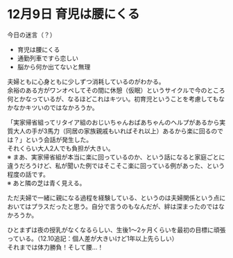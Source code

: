 # 12月9日 育児は腰にくる

今日の迷言（？）

- 育児は腰にくる
- 通勤列車ですら恋しい
- 脳から何か出てないと無理

夫婦ともに心身ともに少しずつ消耗しているのがわかる。  
余裕のある方がワンオペしてその間に休憩（仮眠）というサイクルで今のところ何とかなっているが、なるほどこれはキツい。初育児ということを考慮してもなかなかキツいのではなかろうか。

「実家帰省組ってリタイア組のおじいちゃんおばあちゃんのヘルプがあるから実質大人の手が3馬力（同居の家族親戚もいればそれ以上）あるから楽に回るのでは？」という会話が発生した。  
それくらい大人2人でも負担が大きい。  
※ まあ、実家帰省組が本当に楽に回っているのか、という話になると家庭ごとに違うだろうけど、私が聞いた例ではそこそこ楽に回っている例があった、という程度の話です。  
※ あと隣の芝は青く見える。

ただ夫婦で一緒に親になる過程を経験している、というのは夫婦関係という点においてはプラスだったと思う。自分で言うのもなんだが、絆は深まったのではなかろうか。

ひとまずは夜の授乳がなくなるらしい、生後1〜2ヶ月くらいを最初の目標に頑張っている。（12.10追記：個人差が大きいけど1年以上先らしい）  
それまでは体力勝負！そして腰…！

